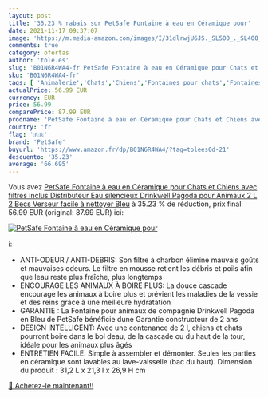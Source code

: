 ```yaml
---
layout: post
title: '35.23 % rabais sur PetSafe Fontaine à eau en Céramique pour'
date: 2021-11-17 09:37:07
image: 'https://m.media-amazon.com/images/I/31dlrwjU6JS._SL500_._SL400_.jpg'
comments: true
category: ofertas
author: 'tole.es'
slug: 'B01N6R4WA4-fr PetSafe Fontaine à eau en Céramique pour Chats et Chiens...'
sku: 'B01N6R4WA4-fr'
tags: [ 'Animalerie','Chats','Chiens','Fontaines pour chats','Fontaines pour chiens','Mangeoirs et abreuvoirs pour chats','Mangeoirs et abreuvoirs pour chiens','petsafe', ]
actualPrice: 56.99 EUR
currency: EUR
price: 56.99
comparePrice: 87.99 EUR
prodname: 'PetSafe Fontaine à eau en Céramique pour Chats et Chiens avec filtres inclus  Distributeur Eau silencieux Drinkwell Pagoda pour Animaux 2 L  2 Becs Verseur  facile à nettoyer  Bleu'
country: 'fr'
flag: '🇫🇷'
brand: 'PetSafe'
buyurl: 'https://www.amazon.fr/dp/B01N6R4WA4/?tag=tolees0d-21'
descuento: '35.23'
average: '66.695'
---
```


Vous avez [PetSafe Fontaine à eau en Céramique pour Chats et Chiens avec filtres inclus  Distributeur Eau silencieux Drinkwell Pagoda pour Animaux 2 L  2 Becs Verseur  facile à nettoyer  Bleu](https://www.amazon.fr/dp/B01N6R4WA4/?tag=tolees0d-21)  à  35.23 % de réduction, prix final  56.99 EUR (original: 87.99 EUR) ici:

[![PetSafe Fontaine à eau en Céramique pour](https://m.media-amazon.com/images/I/31dlrwjU6JS._SL500_._SL400_.jpg)](https://www.amazon.fr/dp/B01N6R4WA4/?tag=tolees0d-21)

ℹ️:

- ANTI-ODEUR / ANTI-DEBRIS: Son filtre à charbon élimine mauvais goûts et mauvaises odeurs. Le filtre en mousse retient les débris et poils afin que leau reste plus fraîche, plus longtemps
- ENCOURAGE LES ANIMAUX À BOIRE PLUS: La douce cascade encourage les animaux à boire plus et prévient les maladies de la vessie et des reins grâce à une meilleure hydratation
- GARANTIE : La Fontaine pour animaux de compagnie Drinkwell Pagoda en Bleu de PetSafe bénéficie dune Garantie constructeur de 2 ans
- DESIGN INTELLIGENT: Avec une contenance de 2 l, chiens et chats pourront boire dans le bol deau, de la cascade ou du haut de la tour, idéale pour les animaux plus âgés
- ENTRETIEN FACILE: Simple à assembler et démonter. Seules les parties en céramique sont lavables au lave-vaisselle (bac du haut). Dimension du produit : 31,2 L x 21,3 l x 26,9 H cm

[🛒 Achetez-le maintenant!!](https://www.amazon.fr/dp/B01N6R4WA4/?tag=tolees0d-21)
